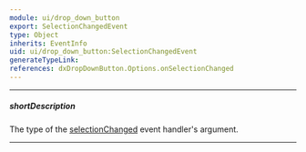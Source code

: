 ```yaml
---
module: ui/drop_down_button
export: SelectionChangedEvent
type: Object
inherits: EventInfo
uid: ui/drop_down_button:SelectionChangedEvent
generateTypeLink: 
references: dxDropDownButton.Options.onSelectionChanged
---
```

---
##### shortDescription
The type of the [selectionChanged]({basewidgetpath}/Events/#selectionChanged) event handler's argument.

---
<!-- Description goes here -->